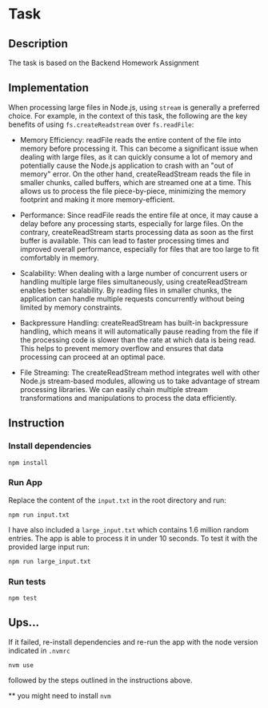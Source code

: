 # Task

## Description

The task is based on the Backend Homework Assignment

## Implementation

When processing large files in Node.js, using `stream` is generally a preferred choice. For example, in the context of this task, the following are the key benefits of using `fs.createReadstream` over `fs.readFile`:

- Memory Efficiency: readFile reads the entire content of the file into memory before processing it. This can become a significant issue when dealing with large files, as it can quickly consume a lot of memory and potentially cause the Node.js application to crash with an "out of memory" error. On the other hand, createReadStream reads the file in smaller chunks, called buffers, which are streamed one at a time. This allows us to process the file piece-by-piece, minimizing the memory footprint and making it more memory-efficient.

- Performance: Since readFile reads the entire file at once, it may cause a delay before any processing starts, especially for large files. On the contrary, createReadStream starts processing data as soon as the first buffer is available. This can lead to faster processing times and improved overall performance, especially for files that are too large to fit comfortably in memory.

- Scalability: When dealing with a large number of concurrent users or handling multiple large files simultaneously, using createReadStream enables better scalability. By reading files in smaller chunks, the application can handle multiple requests concurrently without being limited by memory constraints.

- Backpressure Handling: createReadStream has built-in backpressure handling, which means it will automatically pause reading from the file if the processing code is slower than the rate at which data is being read. This helps to prevent memory overflow and ensures that data processing can proceed at an optimal pace.

- File Streaming: The createReadStream method integrates well with other Node.js stream-based modules, allowing us to take advantage of stream processing libraries. We can easily chain multiple stream transformations and manipulations to process the data efficiently.

## Instruction

### Install dependencies

```console
npm install
```

### Run App

Replace the content of the `input.txt` in the root directory and run:

```console
npm run input.txt
```

I have also included a `large_input.txt` which contains 1.6 million random entries. The app is able to process it in under 10 seconds. To test it with the provided large input run:

```console
npm run large_input.txt
```

### Run tests

```console
npm test
```

## Ups...

If it failed, re-install dependencies and re-run the app with the node version indicated in `.nvmrc`

```console
nvm use
```

followed by the steps outlined in the instructions above.

\*\* you might need to install `nvm`
